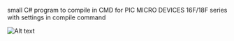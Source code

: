 small C# program to compile in CMD for PIC MICRO DEVICES 16F/18F series with settings in compile command


<img src="XC8_PROTEUS_SIM/C#_XC8_PROTEUS_SIM.jpg" alt="Alt text" title="Optional title">
